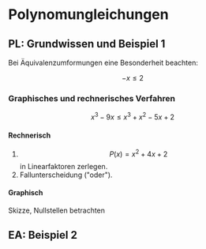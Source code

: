 # Polynomungleichungen

## PL: Grundwissen und Beispiel 1

Bei Äquivalenzumformungen eine Besonderheit beachten:

$$ -x \le 2 $$

### Graphisches und rechnerisches Verfahren

$$ x^3 - 9x \le x^3 + x^2- 5x + 2 $$

#### Rechnerisch

1. $$ P(x) = x^2 + 4x + 2 $$ in Linearfaktoren zerlegen.
2. Fallunterscheidung ("oder").

<!-- > In zwei Fällen ist ein Produkt $$ \geq 0 $$ !? -->

#### Graphisch

Skizze, Nullstellen betrachten


## EA: Beispiel 2

<!-- $$ (x-3)(x-2)(x^4+2) > 0 $$ -->
